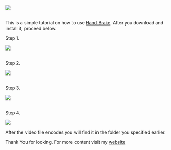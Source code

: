 <p>
<img src="https://imgur.com/URWoLbT.png alt"Resource Group"/?
</p>

<br />
<br />

This is a simple tutorial on how to use [Hand Brake](https://handbrake.fr/). After you download and install it, proceed below.

Step 1.

<p>
<img src="https://imgur.com/JGxmdVM.png alt"Resource Group"/?
</p>
<br />
<br />

Step 2.

<p>
<img src="https://imgur.com/1qJTGNC.png alt"Resource Group"/?
</p>
<br />
<br />

Step 3.

<p>
<img src="https://imgur.com/eCPGv9S.png alt"Resource Group"/?
</p>
<br />
<br />

Step 4. 

<p>
<img src="https://imgur.com/sVjj8rr.png alt"Resource Group"/?
</p>


After the video file encodes you will find it in the folder you specified earlier.

</hs>Thank You for looking. For more content visit my <a href="https://www.exemplarysecurity.com/">website</a></h2>


